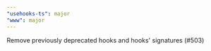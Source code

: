 ```yaml
---
"usehooks-ts": major
"www": major
---
```


Remove previously deprecated hooks and hooks' signatures (#503)
